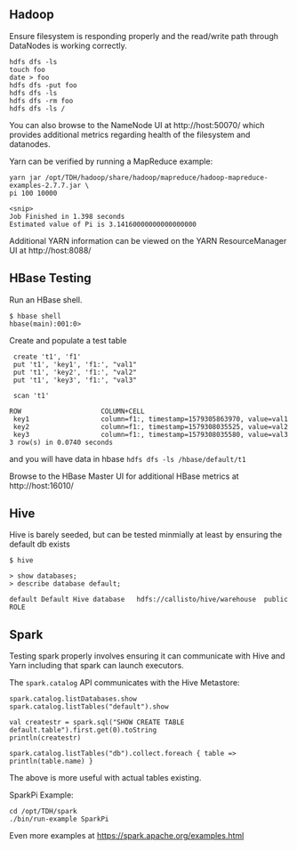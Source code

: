 
## Hadoop

Ensure filesystem is responding properly and the read/write path through DataNodes
is working correctly.
```
hdfs dfs -ls
touch foo
date > foo
hdfs dfs -put foo
hdfs dfs -ls
hdfs dfs -rm foo
hdfs dfs -ls /
```
You can also browse to the NameNode UI at http://host:50070/ which provides
additional metrics regarding health of the filesystem and datanodes.

Yarn can be verified by running a MapReduce example:
```
yarn jar /opt/TDH/hadoop/share/hadoop/mapreduce/hadoop-mapreduce-examples-2.7.7.jar \
pi 100 10000

<snip>
Job Finished in 1.398 seconds
Estimated value of Pi is 3.14160000000000000000
```

Additional YARN information can be viewed on the YARN ResourceManager UI at
http://host:8088/

## HBase Testing

Run an HBase shell.
```
$ hbase shell
hbase(main):001:0>
```

Create and populate a test table
```
 create 't1', 'f1'
 put 't1', 'key1', 'f1:', "val1"
 put 't1', 'key2', 'f1:', "val2"
 put 't1', 'key3', 'f1:', "val3"

 scan 't1'

ROW                    COLUMN+CELL                                                  
 key1                  column=f1:, timestamp=1579305863970, value=val1              
 key2                  column=f1:, timestamp=1579308035525, value=val2              
 key3                  column=f1:, timestamp=1579308035580, value=val3              
3 row(s) in 0.0740 seconds
```

and you will have data in hbase `hdfs dfs -ls /hbase/default/t1`

Browse to the HBase Master UI for additional HBase metrics at http://host:16010/


## Hive

Hive is barely seeded, but can be tested minmially at least by ensuring the
default db exists

```
$ hive

> show databases;
> describe database default;

default	Default Hive database	hdfs://callisto/hive/warehouse	public	ROLE
```

## Spark

 Testing spark properly involves ensuring it can communicate with Hive and Yarn
including that spark can launch executors.

 The `spark.catalog` API communicates with the Hive Metastore:
```
spark.catalog.listDatabases.show
spark.catalog.listTables("default").show

val createstr = spark.sql("SHOW CREATE TABLE default.table").first.get(0).toString
println(createstr)

spark.catalog.listTables("db").collect.foreach { table => println(table.name) }
```

The above is more useful with actual tables existing.

SparkPi Example:
```
cd /opt/TDH/spark
./bin/run-example SparkPi
```

Even more examples at https://spark.apache.org/examples.html
